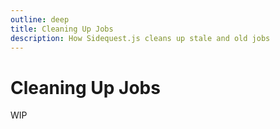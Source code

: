 ```yaml
---
outline: deep
title: Cleaning Up Jobs
description: How Sidequest.js cleans up stale and old jobs
---
```


# Cleaning Up Jobs

WIP

